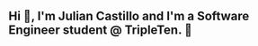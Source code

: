 ## Hi 👋, I'm Julian Castillo and I'm a Software Engineer student @ TripleTen. 👋

<!--
**Jvcastle/Jvcastle** is a ✨ _special_ ✨ repository because its `README.md` (this file) appears on your GitHub profile.

Here are some ideas to get you started:

- 🔭 I’m currently working on ...
- 🌱 I’m currently learning ...
- 👯 I’m looking to collaborate on ...
- 🤔 I'm looking to advance my career and grow into a Full Stack Engineer
- 💬 Ask me about ...
- 📫 How to reach me: ...
- 😄 Pronouns: ...
- ⚡ Fun fact: ...
-->
